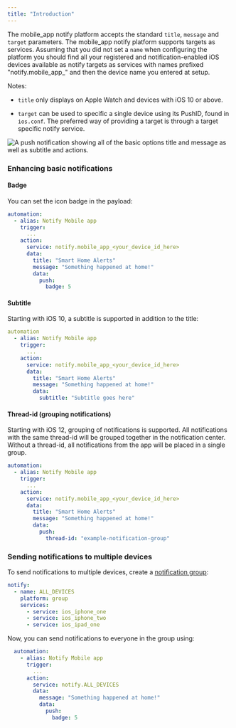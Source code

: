 ```yaml
---
title: "Introduction"
---
```


The mobile_app notify platform accepts the standard `title`, `message` and `target` parameters. The mobile_app notify platform supports targets as services. Assuming that you did not set a `name` when configuring the platform you should find all your registered and notification-enabled iOS devices available as notify targets as services with names prefixed "notify.mobile_app_" and then the device name you entered at setup.

Notes:

* `title` only displays on Apple Watch and devices with iOS 10 or above.

* `target` can be used to specific a single device using its PushID, found in `ios.conf`. The preferred way of providing a target is through a target specific notify service.

![A push notification showing all of the basic options `title` and `message` as well as `subtitle` and actions.](assets/ios/example.png)

### Enhancing basic notifications

#### Badge
You can set the icon badge in the payload:

```yaml
automation:
  - alias: Notify Mobile app
    trigger:
      ...
    action:
      service: notify.mobile_app_<your_device_id_here>
      data:
        title: "Smart Home Alerts"
        message: "Something happened at home!"
        data:
          push:
            badge: 5
```

#### Subtitle
Starting with iOS 10, a subtitle is supported in addition to the title:

```yaml
automation
  - alias: Notify Mobile app
    trigger:
      ...
    action:
      service: notify.mobile_app_<your_device_id_here>
      data:
        title: "Smart Home Alerts"
        message: "Something happened at home!"
        data:
          subtitle: "Subtitle goes here"
```

#### Thread-id (grouping notifications)
Starting with iOS 12, grouping of notifications is supported. All notifications with the same thread-id will be grouped together in the notification center. Without a thread-id, all notifications from the app will be placed in a single group.

```yaml
automation:
  - alias: Notify Mobile app
    trigger:
      ...
    action:
      service: notify.mobile_app_<your_device_id_here>
      data:
        title: "Smart Home Alerts"
        message: "Something happened at home!"
        data:
          push:
            thread-id: "example-notification-group"
```


### Sending notifications to multiple devices
To send notifications to multiple devices, create a [notification group](https://www.home-assistant.io/components/notify.group/):
```yaml
notify:
  - name: ALL_DEVICES
    platform: group
    services:
      - service: ios_iphone_one
      - service: ios_iphone_two
      - service: ios_ipad_one
```
Now, you can send notifications to everyone in the group using:
```yaml
  automation:
    - alias: Notify Mobile app
      trigger:
        ...
      action:
        service: notify.ALL_DEVICES
        data:
          message: "Something happened at home!"
          data:
            push:
              badge: 5
```
